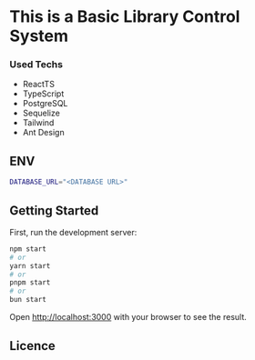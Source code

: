 # This is a Basic Library Control System

### Used Techs
- ReactTS
- TypeScript
- PostgreSQL
- Sequelize
- Tailwind
- Ant Design

## ENV

```bash
DATABASE_URL="<DATABASE URL>"
```

## Getting Started

First, run the development server:

```bash
npm start
# or
yarn start
# or
pnpm start
# or
bun start
```

Open [http://localhost:3000](http://localhost:3000) with your browser to see the result.

## Licence
